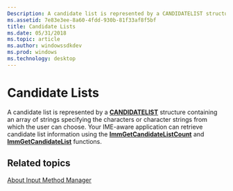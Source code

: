 ```yaml
---
Description: A candidate list is represented by a CANDIDATELIST structure containing an array of strings specifying the characters or character strings from which the user can choose.
ms.assetid: 7e83e3ee-8a60-4fdd-930b-81f33af8f5bf
title: Candidate Lists
ms.date: 05/31/2018
ms.topic: article
ms.author: windowssdkdev
ms.prod: windows
ms.technology: desktop
---
```


# Candidate Lists

A candidate list is represented by a [**CANDIDATELIST**](/windows/win32/Imm/ns-imm-tagcandidatelist?branch=master) structure containing an array of strings specifying the characters or character strings from which the user can choose. Your IME-aware application can retrieve candidate list information using the [**ImmGetCandidateListCount**](/windows/win32/Imm/nf-imm-immgetcandidatelistcounta?branch=master) and [**ImmGetCandidateList**](/windows/win32/Imm/nf-imm-immgetcandidatelista?branch=master) functions.

## Related topics

<dl> <dt>

[About Input Method Manager](about-input-method-manager.md)
</dt> </dl>

 

 



